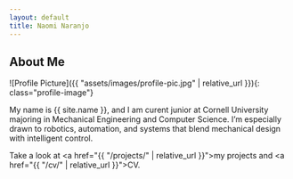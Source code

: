 ```yaml
---
layout: default
title: Naomi Naranjo
---
```


## About Me


![Profile Picture]({{ "assets/images/profile-pic.jpg" | relative_url }}){: class="profile-image"}

 
My name is {{ site.name }}, and I am curent junior at Cornell University majoring in Mechanical Engineering and Computer Science. I’m especially drawn to robotics, automation, and systems that blend mechanical design with intelligent control. 

Take a look at <a href="{{ "/projects/" | relative_url }}">my projects</a> and <a href="{{ "/cv/" | relative_url }}">CV</a>.
